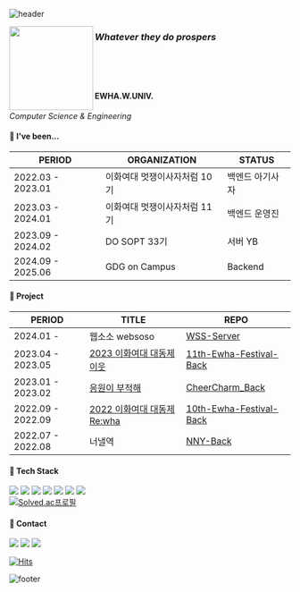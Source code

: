 ![header](https://capsule-render.vercel.app/api?type=Waving&text=Nakyeong%20Lee&height=180&fontColor=662A00&fontSize=80&fontAlign=35&fontAlignY=45&stroke=662A00&strokeWidth=3&desc=Backend%20Developer&descSize=30&descAlign=23.5&descAlignY=85&color=0065B0&animation=fadeIn&section=header)

<img align="left" width="150" src="https://github.com/CheerCharm/CheerCharm_Back/assets/101031854/aec639d4-e5a4-4448-a30f-99e23a560e21">

### _**Whatever they do prospers**_
<br/>
<br/>
<br/>

#### EWHA.W.UNIV.
*Computer Science & Engineering*
<br/>

#### 🤎 I've been...
| PERIOD | ORGANIZATION | STATUS |
| ------- | ------- | -------|
| 2022.03 - 2023.01 | 이화여대 멋쟁이사자처럼 10기 | 백엔드 아기사자 |
| 2023.03 - 2024.01 | 이화여대 멋쟁이사자처럼 11기 | 백엔드 운영진 |
| 2023.09 - 2024.02 | DO SOPT 33기 | 서버 YB |
| 2024.09 - 2025.06 | GDG on Campus | Backend |

#### 💙 Project
| PERIOD | TITLE | REPO |
| ------- | ------- | -------|
| 2024.01 - | <a>웹소소 websoso</a> | <a href="https://github.com/Team-WSS/WSS-Server">WSS-Server</a> |
| 2023.04 - 2023.05 | <a href="https://2023-ewha-festival.vercel.app">2023 이화여대 대동제 이웃</a> | <a href="https://github.com/EWHA-LIKELION/11th-Ewha-Festival-Back">11th-Ewha-Festival-Back</a> |
| 2023.01 - 2023.02 | <a href="https://cheer-charm.swygbro.com">응원이 부적해</a> | <a href="https://github.com/CheerCharm/CheerCharm_Back">CheerCharm_Back</a> |
| 2022.09 - 2022.09 | <a href="https://rewha.swygbro.com">2022 이화여대 대동제 Re:wha</a> | <a href="https://github.com/EWHA-LIKELION/10th-Ewha-Festival-Back">10th-Ewha-Festival-Back</a> |
| 2022.07 - 2022.08 | <a>너낼역</a> | <a href="https://github.com/NNAERYEOK/NNY-Back">NNY-Back</a> |

#### 🤍 Tech Stack
<a><img src="https://img.shields.io/badge/C-A8B9CC?style=flat&logo=C&logoColor=white"/></a>
<a><img src="https://img.shields.io/badge/Python-3776AB?style=flat&logo=Python&logoColor=white"/></a>
<a><img src="https://img.shields.io/badge/JAVA-A8B9CC?style=flat&logo=JAVA&logoColor=white"/></a>
<a><img src="https://img.shields.io/badge/Spring-6DB33F?style=flat&logo=Spring&logoColor=white"/></a>
<a><img src="https://img.shields.io/badge/Django-092E20?style=flat&logo=Django&logoColor=white"/></a>
<a><img src="https://img.shields.io/badge/VS%20Code-007ACC?style=flat&logo=VisualStudioCode&logoColor=white"/></a>
<a><img src="https://img.shields.io/badge/GitHub-181717?style=flat&logo=GitHub&logoColor=white"/></a>
<br/>
[![Solved.ac프로필](http://mazassumnida.wtf/api/mini/generate_badge?boj=rinarina0429)](https://solved.ac/rinarina0429)

#### 🖤 Contact
<a href="mailto:forrina0429@gmail.com" target="_blank"><img src="https://img.shields.io/badge/forrina0429-EA4335?style=flat-square&logo=gmail&logoColor=FFFFFF"/></a>
<a href="https://velog.io/@rinarina0429" target="_blank"><img src="https://img.shields.io/badge/rinarina0429-20C997?style=flat-square&logo=velog&logoColor=FFFFFF"/></a>
<a href="https://www.instagram.com/2.or_kng/" target="_blank"><img src="https://img.shields.io/badge/2.or_kng-E4405F?style=flat-square&logo=instagram&logoColor=FFFFFF"/></a>

[![Hits](https://hits.seeyoufarm.com/api/count/incr/badge.svg?url=https%3A%2F%2Fgithub.com%2Frinarina0429&count_bg=%23662A00&title_bg=%23555555&icon=&icon_color=%23E7E7E7&title=👀&edge_flat=true)](https://hits.seeyoufarm.com)

<!--[![Anurag's GitHub stats](https://github-readme-stats.vercel.app/api?username=rinarina0429)](https://github.com/anuraghazra/github-readme-stats)-->

![footer](https://capsule-render.vercel.app/api?type=waving&color=0065B0&height=90&section=footer)
